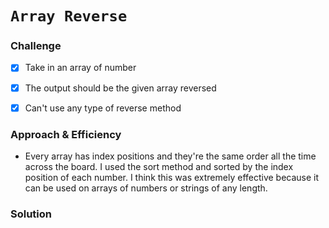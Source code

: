 # `Array Reverse`

### Challenge
- [x] Take in an array of number

- [x] The output should be the given array reversed

- [x] Can't use any type of reverse method

### Approach & Efficiency
- Every array has index positions and they're the same order all the time across the board. I used the sort method and sorted by the index position of each number. I think this was extremely effective because it can be used on arrays of numbers or strings of any length.

### Solution


